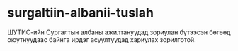 # surgaltiin-albanii-tuslah
ШУТИС-ийн Сургалтын албаны ажилтануудад зориулан бүтээсэн бөгөөд оюутнуудаас байнга ирдэг асуултуудад хариулах зорилготой. 
